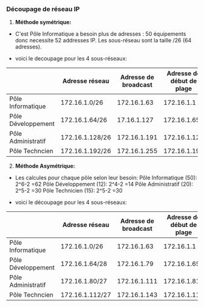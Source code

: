 ### Découpage de réseau IP
 
 1.  **Méthode symétrique:** 

- C'est Pôle Informatique a besoin plus de adresses : 50 équipements donc necessite 52 addresses IP.
  Les sous-réseau sont la taille /26 (64 adresses).

- voici le decoupage pour les 4 sous-réseaux:
  
|   | **Adresse réseau** | **Adresse de broadcast** | **Adresse de début de plage** | **Adresse de finde plage**|
|--------------------------|--------------------------|-------------------------------|------------------------|------------------------|
| Pôle Informatique       | 172.16.1.0/26   | 172.16.1.63  |172.16.1.1 |172.16.1.62 |
| Pôle Développement      | 172.16.1.64/26 | 17.16.1.127  |172.16.1.65 |172.16.1.126 |
| Pôle Administratif     | 172.16.1.128/26 | 172.16.1.191 |172.16.1.129 |172.16.1.190|
| Pôle Techncien         | 172.16.1.192/26|172.16.1.255|172.16.1.193 | 172.16.1..254|

2.  **Méthode Asymétrique:**
- Les calcules pour chaque pôle selon leur besoin:
  Pôle Informatique (50): 2^6-2 =62
  Pôle Développement (12): 2^4-2 =14
  Pôle Administratif (20): 2^5-2 =30
  Pôle Technicien (15): 2^5-2 =30
  
- voici le découpage pour les 4 sous-réseaux:
  
|   | **Adresse réseau** | **Adresse de broadcast** | **Adresse de début de plage** | **Adresse de finde plage**|
|--------------------------|--------------------------|-------------------------------|------------------------|------------------------|
| Pôle Informatique       |172.16.1.0/26 |172.16.1.63 | 172.16.1.1| 172.16.1.62|
| Pôle Développement      | 172.16.1.64/28 |172.16.1.79 | 172.16.1.65|172.16.1.78 |
| Pôle Administratif     |172.16.1.80/27| 172.16.1.111 | 172.16.1.81|172.16.1.110|
| Pôle Techncien         |172.16.1.112/27|172.16.1.143|172.16.1.113 |172.16.1.142 |

